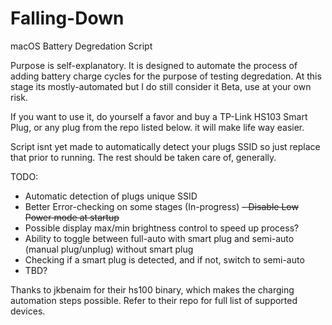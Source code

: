 # Falling-Down
macOS Battery Degredation Script

Purpose is self-explanatory. It is designed to automate the process of adding battery charge cycles for the purpose of testing degredation. 
At this stage its mostly-automated but I do still consider it Beta, use at your own risk. 

If you want to use it, do yourself a favor and buy a TP-Link HS103 Smart Plug, or any plug from the repo listed below. it will make life way easier.

Script isnt yet made to automatically detect your plugs SSID so just replace that prior to running. The rest should be taken care of, generally. 

TODO:
- Automatic detection of plugs unique SSID
- Better Error-checking on some stages (In-progress)
~~- Disable Low Power mode at startup~~
- Possible display max/min brightness control to speed up process?
- Ability to toggle between full-auto with smart plug and semi-auto (manual plug/unplug) without smart plug
- Checking if a smart plug is detected, and if not, switch to semi-auto
- TBD?

Thanks to jkbenaim for their hs100 binary, which makes the charging automation steps possible. Refer to their repo for full list of supported devices.

